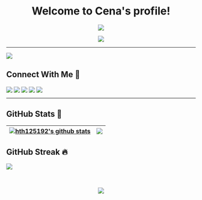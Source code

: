 <h1 align="center">
  Welcome to Cena's profile!
</h1>

<p align="center">
  <img src="https://readme-typing-svg.herokuapp.com?lines=%E2%8C%A8+Hello+!!!;%E2%8C%A8+My+name+is+Cena+%F0%9F%98%98;%E2%8C%A8+I%E2%80%99m+studying+at+HUIT;%E2%8C%A8+Reach+me+via+Email%2C+Facebook%2C...+below;%F0%9F%90%A7+%F0%9F%90%A7+%F0%9F%90%A7&center=true&width=700&height=45&color=009900&vCenter=true&size=20">
</p>

<p align="center">
  <a href="https://fb.com/tunguyenn261"><img src="https://64.media.tumblr.com/0f313b991cfd6cc33a47a9d5a6de5d8d/tumblr_inline_pbw9rzbnsa1rt2432_500.gifv"></a>
</p>

---

[![](https://komarev.com/ghpvc/?username=cena261&color=brightgreen&style=plastic)](https://github.com/cena261)

## Connect With Me 👀

<a href="https://github.com/cena261" target="blank"><img align="center" src="https://img.shields.io/badge/-Kh%C3%A1nh%20T%C3%BA-1C1C1C?logo=github&logoColor=white" /></a>
<a href="https://fb.com/tunguyenn261" target="blank"><img align="center" src="https://img.shields.io/badge/-Kh%C3%A1nh%20T%C3%BA-1C1C1C?logo=facebook&logoColor=white" /></a>
<a href="https://discord.com/n_cena" target="blank"><img align="center" src="https://img.shields.io/badge/-Cena-436EEE?logo=discord&logoColor=white" /></a>
<a href="https://www.hackerrank.com/khanhtu261" target="blank"><img align="center" src="https://img.shields.io/badge/khanhtu261-00EA64?style=flat&logo=hackerrank&logoColor=white" /></a>
<a href="https://www.leetcode.com/cena261" target="blank"><img align="center" src="https://img.shields.io/badge/Cena261-FFA116?style=flat&logo=leetcode&logoColor=white" /></a>

---

## GitHub Stats ️🎯

| <a href="https://github.com/cena261?tab=repositories"><img align="center" src="https://github-readme-stats.vercel.app/api?username=cena261&show_icons=true&include_all_commits=true&count_private=true&theme=chartreuse-dark" alt="hth125192's github stats" /></a> | <a href="https://github.com/cena261?tab=repositories"><img align="center" src="https://github-readme-stats.vercel.app/api/top-langs/?username=cena261&langs_count=10&layout=compact&theme=chartreuse-dark" /></a> |
| ------------- | ------------- |

## GitHub Streak 🔥

[![](https://github-readme-streak-stats.herokuapp.com/?user=cena261&theme=chartreuse-dark)](https://github.com/cena261?tab=repositories)


<br />
<br />

<div align="center">
    <a href="https://github.com/cena261"><img src="https://img.shields.io/badge/%C2%A9_C_O_P_Y_R_I_G_H_T-C_E_N_A-red?style=for-the-badge" /></a>

</div>
